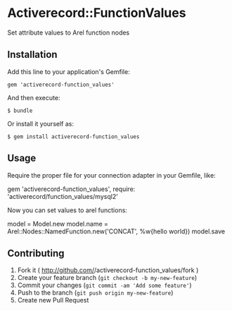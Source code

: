 # Activerecord::FunctionValues

Set attribute values to Arel function nodes

## Installation

Add this line to your application's Gemfile:

    gem 'activerecord-function_values'

And then execute:

    $ bundle

Or install it yourself as:

    $ gem install activerecord-function_values

## Usage

Require the proper file for your connection adapter in your Gemfile, like:

gem 'activerecord-function_values', require: 'activerecord/function_values/mysql2'

Now you can set values to arel functions:

model = Model.new
model.name = Arel::Nodes::NamedFunction.new('CONCAT', %w{hello world})
model.save

## Contributing

1. Fork it ( http://github.com/<my-github-username>/activerecord-function_values/fork )
2. Create your feature branch (`git checkout -b my-new-feature`)
3. Commit your changes (`git commit -am 'Add some feature'`)
4. Push to the branch (`git push origin my-new-feature`)
5. Create new Pull Request
